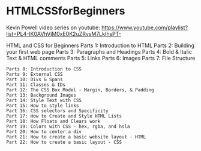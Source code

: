 # HTMLCSSforBeginners

Kevin Powell video series on youtube: https://www.youtube.com/playlist?list=PL4-IK0AVhVjM0xE0K2uZRvsM7LkIhsPT-

HTML and CSS for Beginners 
    Parts 1: Introduction to HTML
    Parts 2: Building your first web page
    Parts 3: Paragraphs and Headings
    Parts 4: Bold & Italic Text & HTML comments
    Parts 5: Links
    Parts 6: Images
    Parts 7: File Structure
    
    Parts 8: Introduction to CSS
    Parts 9: External CSS
    Part 10: Divs & Spans
    Part 11: Classes & IDs
    Part 12: The CSS Box Model - Margin, Borders, & Padding
    Part 13: Background Images
    Part 14: Style Text with CSS
    Part 15: How to style links
    Part 16: CSS selectors and Specificity
    Part 17: How to Create and Style HTML Lists
    Part 18: How Floats and Clears work
    Part 19: Colors with CSS - hex, rgba, and hsla
    Part 20: How to center a div
    Part 21: How to create a basic website layout - HTML
    Part 22: How to create a basic layout - CSS
    
